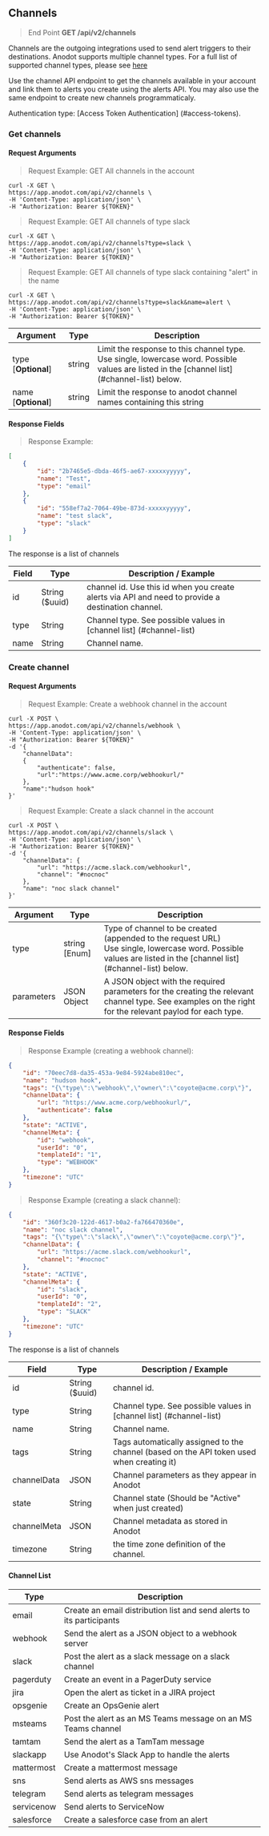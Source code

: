 ## Channels

> End Point **GET /api/v2/channels**

Channels are the outgoing integrations used to send alert triggers to their destinations.
Anodot supports multiple channel types. For a full list of supported channel types, please see <a href='https://support.anodot.com/hc/en-us/articles/207168999-Managing-Alert-Channels'>here</a>

Use the channel API endpoint to get the channels available in your account and link them to alerts you create using the alerts API. You may also use the same endpoint to create new channels programmaticaly. 

Authentication type: [Access Token Authentication] (#access-tokens).

### Get channels

#### Request Arguments

> Request Example: GET All channels in the account

```shell
curl -X GET \
https://app.anodot.com/api/v2/channels \
-H 'Content-Type: application/json' \
-H "Authorization: Bearer ${TOKEN}"
```

> Request Example: GET All channels of type slack

```shell
curl -X GET \
https://app.anodot.com/api/v2/channels?type=slack \
-H 'Content-Type: application/json' \
-H "Authorization: Bearer ${TOKEN}"
```

> Request Example: GET All channels of type slack containing "alert" in the name

```shell
curl -X GET \
https://app.anodot.com/api/v2/channels?type=slack&name=alert \
-H 'Content-Type: application/json' \
-H "Authorization: Bearer ${TOKEN}"
```

Argument | Type | Description
---------|------|------------
type [**Optional**] | string | Limit the response to this channel type.<br/>Use single, lowercase word. Possible values are listed in the [channel list] (#channel-list) below.
name [**Optional**] | string | Limit the response to anodot channel names containing this string

#### Response Fields

> Response Example:

```json
[
    {
        "id": "2b7465e5-dbda-46f5-ae67-xxxxxyyyyy",
        "name": "Test",
        "type": "email"
    },
    {
        "id": "558ef7a2-7064-49be-873d-xxxxxyyyyy",
        "name": "test slack",
        "type": "slack"
    }
] 
```

The response is a list of channels

Field | Type | Description / Example
-|-|-
id | String ($uuid) | channel id. Use this id when you create alerts via API and need to provide a destination channel.
type | String | Channel type. See possible values in [channel list] (#channel-list)
name | String | Channel name.

### Create channel

#### Request Arguments

> Request Example: Create a webhook channel in the account

```shell
curl -X POST \
https://app.anodot.com/api/v2/channels/webhook \
-H 'Content-Type: application/json' \
-H "Authorization: Bearer ${TOKEN}"
-d '{
    "channelData":
    {
        "authenticate": false,
        "url":"https://www.acme.corp/webhookurl/"
    },
    "name":"hudson hook"
}'
```

> Request Example: Create a slack channel in the account 

```shell
curl -X POST \
https://app.anodot.com/api/v2/channels/slack \
-H 'Content-Type: application/json' \
-H "Authorization: Bearer ${TOKEN}"
-d '{
    "channelData": {
        "url": "https://acme.slack.com/webhookurl",
        "channel": "#nocnoc"
    },
    "name": "noc slack channel"
}'
```

Argument | Type | Description
---------|------|------------
type | string [Enum] | Type of channel to be created (appended to the request URL)<br/>Use single, lowercase word. Possible values are listed in the [channel list] (#channel-list) below.
parameters  | JSON Object | A JSON object with the required parameters for the creating the relevant channel type. See examples on the right for the relevant paylod for each type. 

#### Response Fields

> Response Example (creating a webhook channel):

```json
{
    "id": "70eec7d8-da35-453a-9e84-5924abe810ec",
    "name": "hudson hook",
    "tags": "{\"type\":\"webhook\",\"owner\":\"coyote@acme.corp\"}",
    "channelData": {
        "url": "https://www.acme.corp/webhookurl/",
        "authenticate": false
    },
    "state": "ACTIVE",
    "channelMeta": {
        "id": "webhook",
        "userId": "0",
        "templateId": "1",
        "type": "WEBHOOK"
    },
    "timezone": "UTC"
}
```

> Response Example (creating a slack channel):

```json
{
    "id": "360f3c20-122d-4617-b0a2-fa766470360e",
    "name": "noc slack channel",
    "tags": "{\"type\":\"slack\",\"owner\":\"coyote@acme.corp\"}",
    "channelData": {
        "url": "https://acme.slack.com/webhookurl",
        "channel": "#nocnoc"
    },
    "state": "ACTIVE",
    "channelMeta": {
        "id": "slack",
        "userId": "0",
        "templateId": "2",
        "type": "SLACK"
    },
    "timezone": "UTC"
}
```

The response is a list of channels

Field | Type | Description / Example
-|-|-
id | String ($uuid) | channel id. 
type | String | Channel type. See possible values in [channel list] (#channel-list)
name | String | Channel name.
tags | String | Tags automatically assigned to the channel (based on the API token used when creating it)
channelData | JSON | Channel parameters as they appear in Anodot
state | String| Channel state (Should be "Active" when just created)
channelMeta | JSON | Channel metadata as stored in Anodot
timezone | String | the time zone definition of the channel.

#### Channel List

Type | Description
-----| -----------
email | Create an email distribution list and send alerts to its participants
webhook | Send the alert as a JSON object to a webhook server
slack | Post the alert as a slack message on a slack channel
pagerduty | Create an event in a PagerDuty service
jira | Open the alert as ticket in a JIRA project
opsgenie | Create an OpsGenie alert
msteams | Post the alert as an MS Teams message on an MS Teams channel
tamtam | Send the alert as a TamTam message
slackapp | Use Anodot's Slack App to handle the alerts
mattermost | Create a mattermost message
sns | Send alerts as AWS sns messages
telegram | Send alerts as telegram messages
servicenow | Send alerts to ServiceNow
salesforce | Create a salesforce case from an alert

